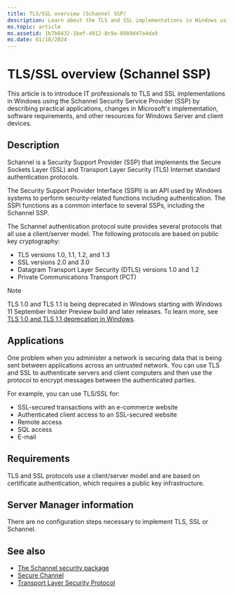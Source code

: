 ```yaml
---
title: TLS/SSL overview (Schannel SSP)
description: Learn about the TLS and SSL implementations in Windows using the Schannel Security Service Provider (SSP).
ms.topic: article
ms.assetid: 1b7b0432-1bef-4912-8c9a-8989d47a4da9
ms.date: 01/18/2024
---
```


# TLS/SSL overview (Schannel SSP)

This article is to introduce IT professionals to TLS and SSL implementations in Windows using the Schannel Security Service Provider (SSP) by describing practical applications, changes in Microsoft's implementation, software requirements, and other resources for Windows Server and client devices.

## Description

Schannel is a Security Support Provider (SSP) that implements the Secure Sockets Layer (SSL) and Transport Layer Security (TLS) Internet standard authentication protocols.

The Security Support Provider Interface (SSPI) is an API used by Windows systems to perform security-related functions including authentication. The SSPI functions as a common interface to several SSPs, including the Schannel SSP.

The Schannel authentication protocol suite provides several protocols that all use a client/server model. The following protocols are based on public key cryptography:

- TLS versions 1.0, 1.1, 1.2, and 1.3
- SSL versions 2.0 and 3.0
- Datagram Transport Layer Security (DTLS) versions 1.0 and 1.2
- Private Communications Transport (PCT)

> [!NOTE]
> TLS 1.0 and TLS 1.1 is being deprecated in Windows starting with Windows 11 September Insider Preview build and later releases. To learn more, see [TLS 1.0 and TLS 1.1 deprecation in Windows](/windows/win32/secauthn/tls-10-11-deprecation-in-windows).

## Applications

One problem when you administer a network is securing data that is being sent between applications across an untrusted network. You can use TLS and SSL to authenticate servers and client computers and then use the protocol to encrypt messages between the authenticated parties.

For example, you can use TLS/SSL for:

- SSL-secured transactions with an e-commerce website
- Authenticated client access to an SSL-secured website
- Remote access
- SQL access
- E-mail

## Requirements

TLS and SSL protocols use a client/server model and are based on certificate authentication, which requires a public key infrastructure.

## Server Manager information

There are no configuration steps necessary to implement TLS, SSL or Schannel.

## See also

- [The Schannel security package](/windows/desktop/com/schannel)
- [Secure Channel](/windows/desktop/SecAuthN/secure-channel)
- [Transport Layer Security Protocol](/windows/desktop/SecAuthN/transport-layer-security-protocol)
